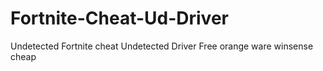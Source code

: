 # Fortnite-Cheat-Ud-Driver
Undetected Fortnite cheat Undetected Driver Free orange ware winsense cheap
